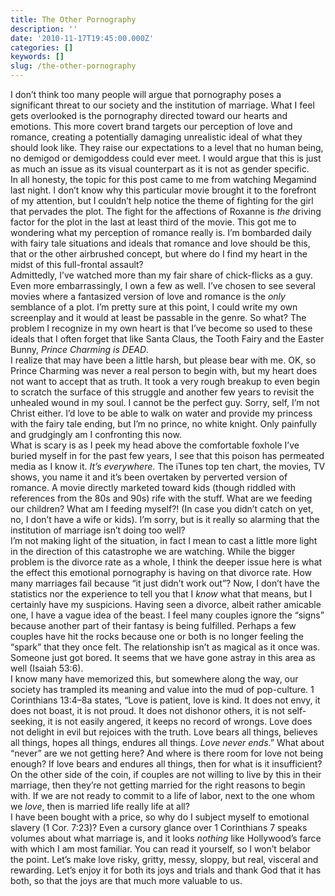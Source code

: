 ```yaml
---
title: The Other Pornography
description: ''
date: '2010-11-17T19:45:00.000Z'
categories: []
keywords: []
slug: /the-other-pornography
---
```


I don’t think too many people will argue that pornography poses a significant threat to our society and the institution of marriage. What I feel gets overlooked is the pornography directed toward our hearts and emotions. This more covert brand targets our perception of love and romance, creating a potentially damaging unrealistic ideal of what they should look like. They raise our expectations to a level that no human being, no demigod or demigoddess could ever meet. I would argue that this is just as much an issue as its visual counterpart as it is not as gender specific.  
In all honesty, the topic for this post came to me from watching Megamind last night. I don’t know why this particular movie brought it to the forefront of my attention, but I couldn’t help notice the theme of fighting for the girl that pervades the plot. The fight for the affections of Roxanne is _the_ driving factor for the plot in the last at least third of the movie. This got me to wondering what my perception of romance really is. I’m bombarded daily with fairy tale situations and ideals that romance and love should be this, that or the other airbrushed concept, but where do I find my heart in the midst of this full-frontal assault?  
Admittedly, I’ve watched more than my fair share of chick-flicks as a guy. Even more embarrassingly, I own a few as well. I’ve chosen to see several movies where a fantasized version of love and romance is the _only_ semblance of a plot. I’m pretty sure at this point, I could write my own screenplay and it would at least be passable in the genre. So what? The problem I recognize in my own heart is that I’ve become so used to these ideals that I often forget that like Santa Claus, the Tooth Fairy and the Easter Bunny, _Prince Charming is DEAD_.  
I realize that may have been a little harsh, but please bear with me. OK, so Prince Charming was never a real person to begin with, but my heart does not want to accept that as truth. It took a very rough breakup to even begin to scratch the surface of this struggle and another few years to revisit the unhealed wound in my soul. I cannot be the perfect guy. Sorry, self, I’m not Christ either. I’d love to be able to walk on water and provide my princess with the fairy tale ending, but I’m no prince, no white knight. Only painfully and grudgingly am I confronting this now.  
What is scary is as I peek my head above the comfortable foxhole I’ve buried myself in for the past few years, I see that this poison has permeated media as I know it. _It’s everywhere_. The iTunes top ten chart, the movies, TV shows, you name it and it’s been overtaken by perverted version of romance. A movie directly marketed toward kids (though riddled with references from the 80s and 90s) rife with the stuff. What are we feeding our children? What am I feeding myself?! (In case you didn’t catch on yet, no, I don’t have a wife or kids). I’m sorry, but is it really so alarming that the institution of marriage isn’t doing too well?  
I’m not making light of the situation, in fact I mean to cast a little more light in the direction of this catastrophe we are watching. While the bigger problem is the divorce rate as a whole, I think the deeper issue here is what the effect this emotional pornography is having on that divorce rate. How many marriages fail because “it just didn’t work out”? Now, I don’t have the statistics nor the experience to tell you that I _know_ what that means, but I certainly have my suspicions. Having seen a divorce, albeit rather amicable one, I have a vague idea of the beast. I feel many couples ignore the “signs” because another part of their fantasy is being fulfilled. Perhaps a few couples have hit the rocks because one or both is no longer feeling the “spark” that they once felt. The relationship isn’t as magical as it once was. Someone just got bored. It seems that we have gone astray in this area as well (Isaiah 53:6).  
I know many have memorized this, but somewhere along the way, our society has trampled its meaning and value into the mud of pop-culture. 1 Corinthians 13:4–8a states, “Love is patient, love is kind. It does not envy, it does not boast, it is not proud. It does not dishonor others, it is not self-seeking, it is not easily angered, it keeps no record of wrongs. Love does not delight in evil but rejoices with the truth. Love bears all things, believes all things, hopes all things, endures all things. _Love never ends_.” What about “never” are we not getting here? And where is there room for love not being enough? If love bears and endures all things, then for what is it insufficient? On the other side of the coin, if couples are not willing to live by this in their marriage, then they’re not getting married for the right reasons to begin with. If we are not ready to commit to a life of labor, next to the one whom we _love_, then is married life really life at all?  
I have been bought with a price, so why do I subject myself to emotional slavery (1 Cor. 7:23)? Even a cursory glance over 1 Corinthians 7 speaks volumes about what marriage is, and it looks _nothing_ like Hollywood’s farce with which I am most familiar. You can read it yourself, so I won’t belabor the point. Let’s make love risky, gritty, messy, sloppy, but real, visceral and rewarding. Let’s enjoy it for both its joys and trials and thank God that it has both, so that the joys are that much more valuable to us.
